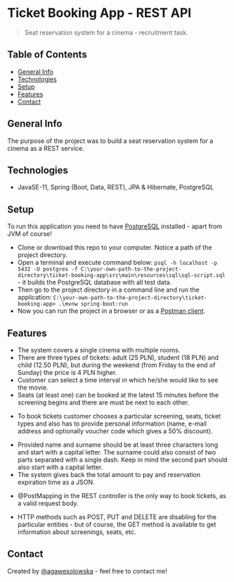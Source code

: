 # Ticket Booking App - REST API
> Seat reservation system for a cinema - recruitment task.

## Table of Contents
* [General Info](#general-info)
* [Technologies](#technologies)
* [Setup](#setup)
* [Features](#features)
* [Contact](#contact)

## General Info
The purpose of the project was to build a seat reservation system for a cinema as a REST service.

## Technologies
* JavaSE-11, Spring (Boot, Data, REST), JPA & Hibernate, PostgreSQL

## Setup
To run this application you need to have [PostgreSQL](https://www.postgresql.org/download/) installed - apart from JVM of course!
* Clone or download this repo to your computer. Notice a path of the project directory.
* Open a terminal and execute command below:
`psql -h localhost -p 5432 -U postgres -f C:\your-own-path-to-the-project-directory\ticket-booking-app\src\main\resources\sql\sql-script.sql` - it builds the PostgreSQL database with all test data.
* Then go to the project directory in a command line and run the application:
`C:\your-own-path-to-the-project-directory\ticket-booking-app> .\mvnw spring-boot:run`
* Now you can run the project in a browser or as a [Postman client](https://www.postman.com/).

## Features
* The system covers a single cinema with multiple rooms.
* There are three types of tickets: adult (25 PLN), student (18 PLN) and child (12.50 PLN), but during the weekend (from Friday to the end of Sunday) the price is 4 PLN higher.
* Customer can select a time interval in which he/she would like to see the movie.
* Seats (at least one) can be booked at the latest 15 minutes before the screening begins and there are must be next to each other.
- To book tickets customer chooses a particular screening, seats, ticket types and also has to provide personal information (name, e-mail address and optionally voucher code which gives a 50% discount).
* Provided name and surname should be at least three characters long and start with a capital letter. The surname could also consist of two parts separated with a single dash. Keep in mind the second part should also start with a capital letter.
* The system gives back the total amount to pay and reservation expiration time as a JSON.
- @PostMapping in the REST controller is the only way to book tickets, as a valid request body.
* HTTP methods such as POST, PUT and DELETE are disabling for the particular entities - but of course, the GET method is available to get information about screenings, seats, etc.

## Contact
Created by [@agawesolowska](https://www.linkedin.com/in/agawesolowska/) - feel free to contact me!
